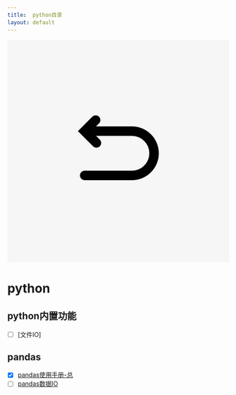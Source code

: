 ```yaml
---
title:  python目录
layout: default
---
```


[![返回](/assets/images/back.png)](../../../../)

# python

## python内置功能

- [ ] [文件IO]

## pandas

- [x] [pandas使用手册-总](../../../../2022/06/02/PandasNote.html)
- [ ] [pandas数据IO](../../../../2022/07/04/Pandas_IO.html)